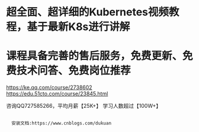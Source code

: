 # 超全面、超详细的Kubernetes视频教程，基于最新K8s进行讲解
# 课程具备完善的售后服务，免费更新、免费技术问答、免费岗位推荐
https://ke.qq.com/course/2738602
https://edu.51cto.com/course/23845.html

咨询QQ727585266，平均月薪【25K+】 学习人数超过【100W+】

```

  安装文档:https://www.cnblogs.com/dukuan
  
```
